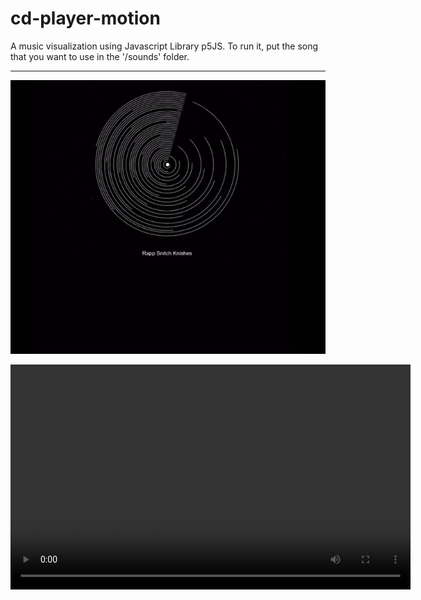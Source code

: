 # cd-player-motion
A music visualization using Javascript Library p5JS. To run it, put the song that you want to use in the '/sounds' folder. 
___________________________________________________________________________________________________________________________


![Video](https://github.com/phamkinhquoc2002/cd-player-motion/blob/main/image.png)

<video width="640" height="360" controls>
  <source src="https://github.com/phamkinhquoc2002/cd-player-motion/blob/main/RPReplay_Final1710426583%20(1).mp4" type="video/mp4">
  Your browser does not support the video tag.
</video>
